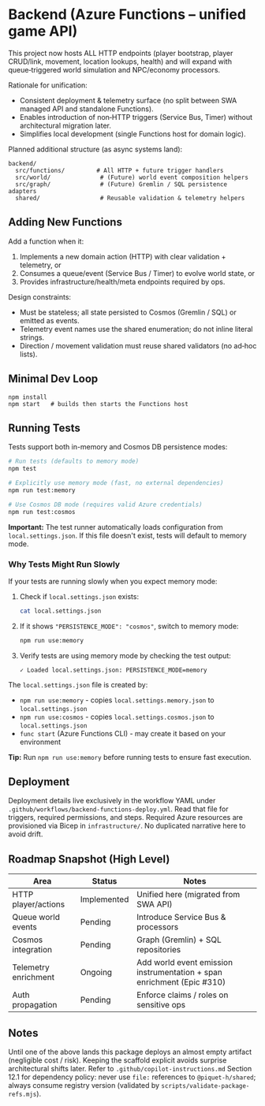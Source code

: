# Backend (Azure Functions – unified game API)

This project now hosts ALL HTTP endpoints (player bootstrap, player CRUD/link, movement, location lookups, health) and will expand with queue‑triggered world simulation and NPC/economy processors.

Rationale for unification:

- Consistent deployment & telemetry surface (no split between SWA managed API and standalone Functions).
- Enables introduction of non‑HTTP triggers (Service Bus, Timer) without architectural migration later.
- Simplifies local development (single Functions host for domain logic).

Planned additional structure (as async systems land):

```
backend/
  src/functions/         # All HTTP + future trigger handlers
  src/world/              # (Future) world event composition helpers
  src/graph/              # (Future) Gremlin / SQL persistence adapters
  shared/                 # Reusable validation & telemetry helpers
```

## Adding New Functions

Add a function when it:

1. Implements a new domain action (HTTP) with clear validation + telemetry, or
2. Consumes a queue/event (Service Bus / Timer) to evolve world state, or
3. Provides infrastructure/health/meta endpoints required by ops.

Design constraints:

- Must be stateless; all state persisted to Cosmos (Gremlin / SQL) or emitted as events.
- Telemetry event names use the shared enumeration; do not inline literal strings.
- Direction / movement validation must reuse shared validators (no ad‑hoc lists).

## Minimal Dev Loop

```
npm install
npm start   # builds then starts the Functions host
```

## Running Tests

Tests support both in-memory and Cosmos DB persistence modes:

```bash
# Run tests (defaults to memory mode)
npm test

# Explicitly use memory mode (fast, no external dependencies)
npm run test:memory

# Use Cosmos DB mode (requires valid Azure credentials)
npm run test:cosmos
```

**Important:** The test runner automatically loads configuration from `local.settings.json`. If this file doesn't exist, tests will default to memory mode.

### Why Tests Might Run Slowly

If your tests are running slowly when you expect memory mode:

1. Check if `local.settings.json` exists:

    ```bash
    cat local.settings.json
    ```

2. If it shows `"PERSISTENCE_MODE": "cosmos"`, switch to memory mode:

    ```bash
    npm run use:memory
    ```

3. Verify tests are using memory mode by checking the test output:
    ```
    ✓ Loaded local.settings.json: PERSISTENCE_MODE=memory
    ```

The `local.settings.json` file is created by:

- `npm run use:memory` - copies `local.settings.memory.json` to `local.settings.json`
- `npm run use:cosmos` - copies `local.settings.cosmos.json` to `local.settings.json`
- `func start` (Azure Functions CLI) - may create it based on your environment

**Tip:** Run `npm run use:memory` before running tests to ensure fast execution.

## Deployment

Deployment details live exclusively in the workflow YAML under `.github/workflows/backend-functions-deploy.yml`. Read that file for triggers, required permissions, and steps. Required Azure resources are provisioned via Bicep in `infrastructure/`. No duplicated narrative here to avoid drift.

## Roadmap Snapshot (High Level)

| Area                 | Status      | Notes                                                                  |
| -------------------- | ----------- | ---------------------------------------------------------------------- |
| HTTP player/actions  | Implemented | Unified here (migrated from SWA API)                                   |
| Queue world events   | Pending     | Introduce Service Bus & processors                                     |
| Cosmos integration   | Pending     | Graph (Gremlin) + SQL repositories                                     |
| Telemetry enrichment | Ongoing     | Add world event emission instrumentation + span enrichment (Epic #310) |
| Auth propagation     | Pending     | Enforce claims / roles on sensitive ops                                |

## Notes

Until one of the above lands this package deploys an almost empty artifact (negligible cost / risk). Keeping the scaffold explicit avoids surprise architectural shifts later.
Refer to `.github/copilot-instructions.md` Section 12.1 for dependency policy: never use `file:` references to `@piquet-h/shared`; always consume registry version (validated by `scripts/validate-package-refs.mjs`).
